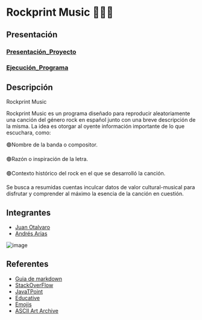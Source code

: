 # Rockprint Music 🎵😊🎶

## Presentación 

### [Presentación_Proyecto](https://www.youtube.com/watch?v=sy7dXsRIsiw)

### [Ejecución_Programa](https://www.youtube.com/watch?v=Or1dbwhBlv0)


## Descripción

Rockprint Music

Rockprint Music es un programa diseñado para reproducir aleatoriamente una canción del género rock en español junto con una breve descripción de la misma. La idea es otorgar al oyente información importante de lo que escuchara, como:
 
 🟢Nombre de la banda o compositor.
 
 🟢Razón o inspiración de la letra.
 
 🟢Contexto histórico del rock en el que se desarrolló la canción.

Se busca a resumidas cuentas inculcar datos de valor cultural-musical para disfrutar y comprender al máximo la esencia de la canción en cuestión.


## Integrantes
- [Juan Otalvaro](https://github.com/juanotalvaro6)
- [Andrés Arias](https://github.com/AndresAriasM)


![image](https://user-images.githubusercontent.com/82043770/118736016-2cc01600-b807-11eb-91dc-2b80b71b4995.png)


## Referentes 
- [Guia de markdown](https://github.com/adam-p/markdown-here/wiki/Markdown-Cheatsheet)
- [StackOverFlow](https://es.stackoverflow.com/)
- [JavaTPoint](https://www.javatpoint.com/how-to-generate-random-number-in-java)
- [Educative](https://www.educative.io/edpresso/how-to-generate-random-numbers-in-java)
- [Emojis](https://es.piliapp.com/emoji/list/)
- [ASCII Art Archive](https://www.asciiart.eu/)

